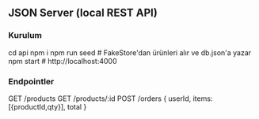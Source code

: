 ## JSON Server (local REST API)

### Kurulum
cd api
npm i
npm run seed        # FakeStore'dan ürünleri alır ve db.json'a yazar
npm start           # http://localhost:4000

### Endpointler
GET    /products
GET    /products/:id
POST   /orders                  { userId, items:[{productId,qty}], total }


